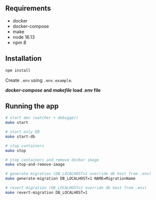 ## Requirements

* docker
* docker-compose
* make
* node 16.13
* npm 8

## Installation

```bash
npm install
```
Create `.env` using `.env.example`.

***docker-compose* and *makefile* load .env file**

## Running the app

```bash
# start dev (watcher + debugger)
make start

# start only DB
make start-db

# stop containers
make stop

# stop containers and remove docker image
make stop-and-remove-image

# generate migration (DB_LOCALHOST=1 override db host from .env)
make generate-migration DB_LOCALHOST=1 NAME=MigrationName

# revert migration (DB_LOCALHOST=1 override db host from .env)
make revert-migration DB_LOCALHOST=1
```
